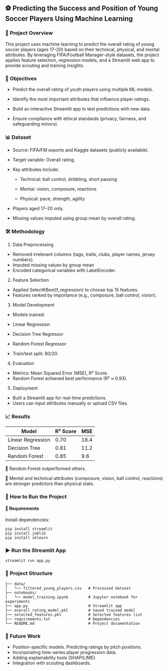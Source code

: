 ## ⚽ Predicting the Success and Position of Young Soccer Players Using Machine Learning
### 📌 Project Overview

This project uses machine learning to predict the overall rating of young soccer players (ages 17–20) based on their technical, physical, and mental attributes.
By leveraging FIFA/Football Manager-style datasets, the project applies feature selection, regression models, and a Streamlit web app to provide scouting and training insights.

### 🎯 Objectives

- Predict the overall rating of youth players using multiple ML models.

- Identify the most important attributes that influence player ratings.

- Build an interactive Streamlit app to test predictions with new data.

- Ensure compliance with ethical standards (privacy, fairness, and safeguarding minors).

### 📊 Dataset

- Source: FIFA/FM exports and Kaggle datasets (publicly available).
- Target variable: Overall rating.
- Key attributes include:

  - Technical: ball control, dribbling, short passing

  -  Mental: vision, composure, reactions

  -  Physical: pace, strength, agility

-  Players aged 17–20 only.
-  Missing values imputed using group mean by overall rating.

### 🛠️ Methodology

1. Data Preprocessing

  -  Removed irrelevant columns (tags, traits, clubs, player names, jersey numbers).
  -  Imputed missing values by group mean
  -  Encoded categorical variables with LabelEncoder.

2.  Feature Selection

  -  Applied SelectKBest(f_regression) to choose top 15 features.
  -  Features ranked by importance (e.g., composure, ball control, vision).

3.  Model Development

-  Models trained:

  -  Linear Regression
  -  Decision Tree Regressor
  -  Random Forest Regressor

-  Train/test split: 80/20.

4.  Evaluation

  -  Metrics: Mean Squared Error (MSE), R² Score.
  -  Random Forest achieved best performance (R² ≈ 0.93).

5.  Deployment

  -  Built a Streamlit app for real-time predictions.
  -  Users can input attributes manually or upload CSV files.


### 📈 Results

|Model |	R² Score |	MSE
|------| ----------|------|
|Linear Regression |	0.70 |	18.4 |
|Decision Tree |	0.81 |	11.2 |
|Random Forest |	0.85 |	9.6 |

🎯 Random Forest outperformed others.

🎯 Mental and technical attributes (composure, vision, ball control, reactions) are stronger predictors than physical stats.


### 🚀 How to Run the Project
#### 🔧 Requirements

Install dependencies:
```
pip install streamlit
pip install joblib
pip install sklearn
```

### ▶️ Run the Streamlit App
```
streamlit run app.py
```

### 📂 Project Structure
```
├── data/
│   └── filtered_young_players.csv   # Processed dataset
├── notebooks/
│   └── model_training.ipynb         # Jupyter notebook for experiments
├── app.py                           # Streamlit app
├── overall_rating_model.pkl         # Saved trained model
├── selected_features.pkl            # Selected features list
├── requirements.txt                 # Dependencies
└── README.md                        # Project documentation
```

### 🔮 Future Work

-  Position-specific models. Predicting ratings by pitch positions.
-  Incorporating time-series player progression data.
-  Adding explainability tools (SHAP/LIME).
-  Integration with scouting dashboards.
